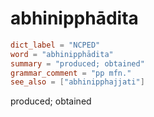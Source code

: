 # abhinipphādita

``` toml
dict_label = "NCPED"
word = "abhinipphādita"
summary = "produced; obtained"
grammar_comment = "pp mfn."
see_also = ["abhinipphajjati"]
```

produced; obtained

